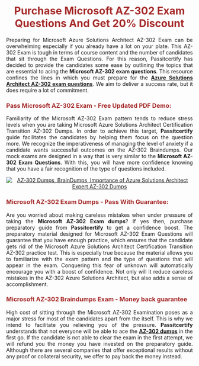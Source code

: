 <meta CHARSET="UTF-8"/>
<h1 style="color:brown;text-align:center;">Purchase Microsoft AZ-302 Exam Questions And Get 20% Discount</h1>

<p style="text-align:justify">Preparing for Microsoft Azure Solutions Architect AZ-302 Exam can be overwhelming especially if you already have a lot on your plate. This AZ-302 Exam is tough in terms of course content and the number of candidates that sit through the Exam Questions. For this reason, Passitcertify has decided to provide the candidates some ease by outlining the topics that are essential to acing the <strong>Microsoft AZ-302 exam questions</strong>. This resource confines the lines in which you must prepare for the <a href="https://www.passitcertify.com/microsoft/az-302-questions.html"><strong>Azure Solutions Architect AZ-302 exam questions</strong></a>. We aim to deliver a success rate, but it does require a lot of commitment.</p>

<h3 style="color:brown;text-align:left;">Pass Microsoft AZ-302 Exam - Free Updated PDF Demo:</h3>

<p style="text-align:justify">Familiarity of the Microsoft AZ-302 Exam pattern tends to reduce stress levels when you are taking Microsoft Azure Solutions Architect Certification Transition AZ-302 Dumps. In order to achieve this target, <strong>Passitcertify</strong> guide facilitates the candidates by helping them focus on the question more. We recognize the imperativeness of managing the level of anxiety if a candidate wants successful outcomes on the AZ-302 Braindumps. Our mock exams are designed in a way that is very similar to the <strong>Microsoft AZ-302 Exam Questions</strong>. With this, you will have more confidence knowing that you have a fair recognition of the type of questions included.</p>

<p style="text-align: center;"><a href="https://www.passitcertify.com/microsoft/az-302-questions.html" rel="NOFOLLOW"><img alt="AZ-302 Dumps, BrainDumps, Importance of Azure Solutions Architect Expert AZ-302 Dumps" src="https://bit.ly/2ToUvun" /></a></p>

<h3 style="color:brown;text-align:left;">Microsoft AZ-302 Exam Dumps - Pass With Guarantee:</h3>

<p style="text-align:justify">Are you worried about making careless mistakes when under pressure of taking the <strong>Microsoft AZ-302 Exam dumps</strong>? If yes then, purchase preparatory guide from <strong>Passitcertify</strong> to get a confidence boost. The preparatory material designed for Microsoft AZ-302 Exam Questions will guarantee that you have enough practice, which ensures that the candidate gets rid of the Microsoft Azure Solutions Architect Certification Transition AZ-302 practice test. This is especially true because the material allows you to familiarize with the exam pattern and the type of questions that will appear in the exam. Conquering this fear of unknown will automatically encourage you with a boost of confidence. Not only will it reduce careless mistakes in the AZ-302 Azure Solutions Architect, but also adds a sense of accomplishment.</p>

<h3 style="color:brown;text-align:left;">Microsoft AZ-302 Braindumps Exam - Money back guarantee</h3>

<p style="text-align:justify">High cost of sitting through the Microsoft AZ-302 Examination poses as a major stress for most of the candidates apart from the  itself. This is why we intend to facilitate you relieving you of the pressure. <strong>Passitcertify</strong> understands that not everyone will be able to ace the <strong><a href="https://www.passitcertify.com/microsoft/az-302-questions.html">AZ-302 dumps</a></strong> in the first go. If the candidate is not able to clear the exam in the first attempt, we will refund you the money you have invested on the preparatory guide. Although there are several companies that offer exceptional results without any proof or collateral security, we offer to pay back the money instead.</p>
